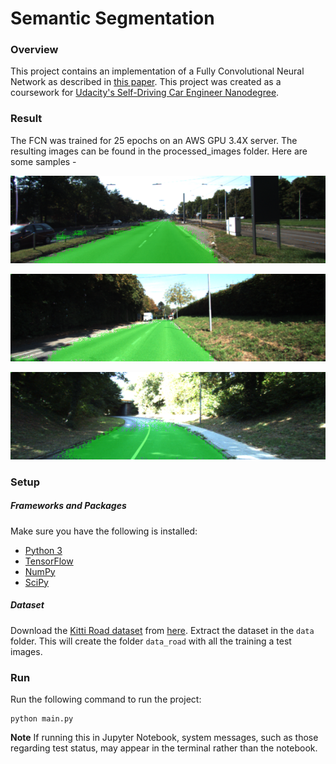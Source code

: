 # Semantic Segmentation
### Overview
This project contains an implementation of a Fully Convolutional Neural Network as described in [this paper](https://people.eecs.berkeley.edu/~jonlong/long_shelhamer_fcn.pdf). This project was created as a coursework for [Udacity's Self-Driving Car Engineer Nanodegree](https://in.udacity.com/course/self-driving-car-engineer-nanodegree--nd013/?).

### Result

The FCN was trained for 25 epochs on an AWS GPU 3.4X server. The resulting images can be found in the processed_images folder. Here are some samples -

![Sample 1](./processed_images/um_000000.png)

![Sample 2](./processed_images/um_000020.png)

![Sample 3](./processed_images/um_000090.png)

### Setup
##### Frameworks and Packages
Make sure you have the following is installed:
 - [Python 3](https://www.python.org/)
 - [TensorFlow](https://www.tensorflow.org/)
 - [NumPy](http://www.numpy.org/)
 - [SciPy](https://www.scipy.org/)
##### Dataset
Download the [Kitti Road dataset](http://www.cvlibs.net/datasets/kitti/eval_road.php) from [here](http://www.cvlibs.net/download.php?file=data_road.zip).  Extract the dataset in the `data` folder.  This will create the folder `data_road` with all the training a test images.

### Run
Run the following command to run the project:
```
python main.py
```
**Note** If running this in Jupyter Notebook, system messages, such as those regarding test status, may appear in the terminal rather than the notebook.

